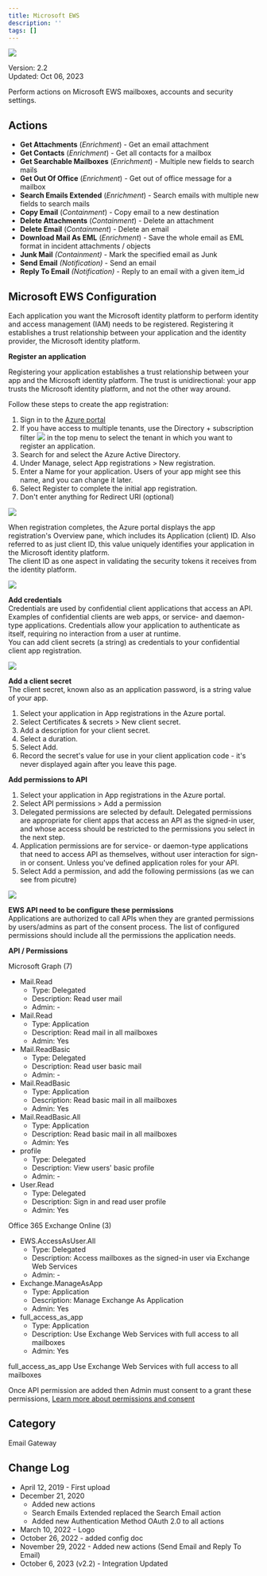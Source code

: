 ```yaml
---
title: Microsoft EWS
description: ''
tags: []
---
```


![](/img/platform-services/automation-service/app-central/logos/microsoft-ews.png)

Version: 2.2  
Updated: Oct 06, 2023

Perform actions on Microsoft EWS mailboxes, accounts and security settings.

## Actions

* **Get Attachments** (*Enrichment*) - Get an email attachment
* **Get Contacts** (*Enrichment*) - Get all contacts for a mailbox
* **Get Searchable Mailboxes** (*Enrichment*) - Multiple new fields to search mails
* **Get Out Of Office** (*Enrichment*) - Get out of office message for a mailbox
* **Search Emails Extended** (*Enrichment*) - Search emails with multiple new fields to search mails
* **Copy Email** (*Containment*) - Copy email to a new destination
* **Delete Attachments** (*Containment*) - Delete an attachment
* **Delete Email** (*Containment*) - Delete an email
* **Download Mail As EML** (*Enrichment*) - Save the whole email as EML format in incident attachments / objects
* **Junk Mail** *(Containment)* - Mark the specified email as Junk
* **Send Email** *(Notification)* - Send an email
* **Reply To Email** *(Notification)* - Reply to an email with a given item\_id

## Microsoft EWS Configuration

Each application you want the Microsoft identity platform to perform identity and access management (IAM) needs to be registered. Registering it establishes a trust relationship between your application and the identity provider, the Microsoft identity platform.   


**Register an application**

Registering your application establishes a trust relationship between your app and the Microsoft identity platform. The trust is unidirectional: your app trusts the Microsoft identity platform, and not the other way around. 

Follow these steps to create the app registration:

1. Sign in to the [Azure portal](https://portal.azure.com/)
2. If you have access to multiple tenants, use the Directory + subscription filter ![](/img/platform-services/automation-service/app-central/integrations/microsoft-ews/microsoft-ews-1.png) in the top menu to select the tenant in which you want to register an application.
3. Search for and select the Azure Active Directory.
4. Under Manage, select App registrations > New registration.
5. Enter a Name for your application. Users of your app might see this name, and you can change it later.
6. Select Register to complete the initial app registration.
7. Don't enter anything for Redirect URI (optional)

![](/img/platform-services/automation-service/app-central/integrations/microsoft-ews/microsoft-ews-2.png)

When registration completes, the Azure portal displays the app registration's Overview pane, which includes its Application (client) ID. Also referred to as just client ID, this value uniquely identifies your application in the Microsoft identity platform.   
The client ID as one aspect in validating the security tokens it receives from the identity platform.

![](/img/platform-services/automation-service/app-central/integrations/microsoft-ews/microsoft-ews-3.png)

**Add credentials**   
Credentials are used by confidential client applications that access an API. Examples of confidential clients are web apps, or service- and daemon-type applications. Credentials allow your application to authenticate as itself, requiring no interaction from a user at runtime.   
You can add client secrets (a string) as credentials to your confidential client app registration.   
 

![](/img/platform-services/automation-service/app-central/integrations/microsoft-ews/microsoft-ews-4.png)

**Add a client secret**   
The client secret, known also as an application password, is a string value of your app.

1. Select your application in App registrations in the Azure portal.
2. Select Certificates & secrets > New client secret.
3. Add a description for your client secret.
4. Select a duration.
5. Select Add.
6. Record the secret's value for use in your client application code - it's never displayed again after you leave this page.

**Add permissions to API**   
 

1. Select your application in App registrations in the Azure portal.
2. Select API permissions > Add a permission
3. Delegated permissions are selected by default. Delegated permissions are appropriate for client apps that access an API as the signed-in user, and whose access should be restricted to the permissions you select in the next step.
4. Application permissions are for service- or daemon-type applications that need to access API as themselves, without user interaction for sign-in or consent. Unless you've defined application roles for your API.
5. Select Add a permission, and add the following permissions (as we can see from picutre)

![](/img/platform-services/automation-service/app-central/integrations/microsoft-ews/microsoft-ews-5.png)

**EWS API need to be configure these permissions**   
Applications are authorized to call APIs when they are granted permissions by users/admins as part of the consent process. The list of configured permissions should include all the permissions the application needs.

**API / Permissions**

 Microsoft Graph (7)

* Mail.Read
	+ Type: Delegated
	+ Description: Read user mail
	+ Admin: -
* Mail.Read
	+ Type: Application
	+ Description: Read mail in all mailboxes
	+ Admin: Yes
* Mail.ReadBasic
	+ Type: Delegated
	+ Description: Read user basic mail
	+ Admin: -
* Mail.ReadBasic
	+ Type: Application
	+ Description: Read basic mail in all mailboxes
	+ Admin: Yes
* Mail.ReadBasic.All
	+ Type: Application
	+ Description: Read basic mail in all mailboxes
	+ Admin: Yes
* profile
	+ Type: Delegated
	+ Description: View users' basic profile
	+ Admin: -
* User.Read
	+ Type: Delegated
	+ Description: Sign in and read user profile
	+ Admin: Yes

Office 365 Exchange Online (3)

* EWS.AccessAsUser.All
	+ Type: Delegated
	+ Description: Access mailboxes as the signed-in user via Exchange Web Services
	+ Admin: -
* Exchange.ManageAsApp
	+ Type: Application
	+ Description: Manage Exchange As Application
	+ Admin: Yes
* full\_access\_as\_app
	+ Type: Application
	+ Description: Use Exchange Web Services with full access to all mailboxes
	+ Admin: Yes

full\_access\_as\_app Use Exchange Web Services with full access to all mailboxes

Once API permission are added then Admin must consent to a grant these permissions, [Learn more about permissions and consent](https://docs.microsoft.com/azure/active-directory/develop/v2-permissions-and-consent?WT.mc_id=Portal-Microsoft_AAD_RegisteredApps)   
 

## Category

Email Gateway

## Change Log

* April 12, 2019 - First upload
* December 21, 2020
	+ Added new actions
	+ Search Emails Extended replaced the Search Email action
	+ Added new Authentication Method OAuth 2.0 to all actions
* March 10, 2022 - Logo
* October 26, 2022 - added config doc
* November 29, 2022 - Added new actions (Send Email and Reply To Email)
* October 6, 2023 (v2.2) - Integration Updated

